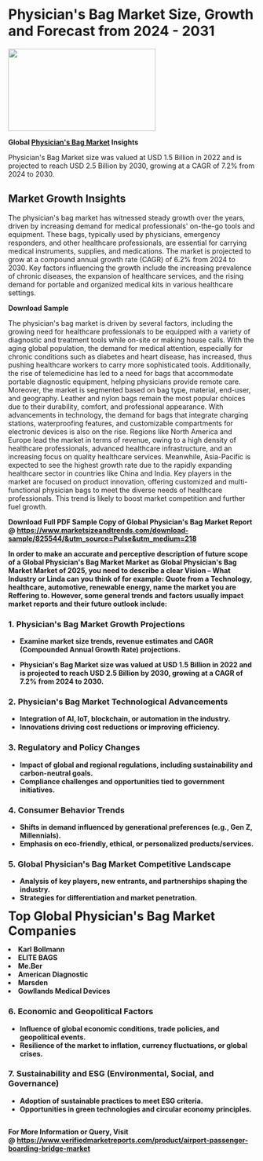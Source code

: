 <H1>Physician's Bag Market Size, Growth and Forecast from 2024 - 2031</H1><img class="aligncenter size-medium wp-image-584254" src="https://thirdeyenews.in/wp-content/uploads/2024/09/Global-Market-Research-300x168.jpeg" alt="" width="300" height="168" /><p><strong>Global&nbsp;<a href="https://www.marketsizeandtrends.com/download-sample/825544/&amp;utm_source=Pulse&amp;utm_medium=218">Physician's Bag Market</a> Insights</strong></p><p>Physician's Bag Market size was valued at USD 1.5 Billion in 2022 and is projected to reach USD 2.5 Billion by 2030, growing at a CAGR of 7.2% from 2024 to 2030.</p><p><h2>Market Growth Insights</h2> <p>The physician's bag market has witnessed steady growth over the years, driven by increasing demand for medical professionals' on-the-go tools and equipment. These bags, typically used by physicians, emergency responders, and other healthcare professionals, are essential for carrying medical instruments, supplies, and medications. The market is projected to grow at a compound annual growth rate (CAGR) of 6.2% from 2024 to 2030. Key factors influencing the growth include the increasing prevalence of chronic diseases, the expansion of healthcare services, and the rising demand for portable and organized medical kits in various healthcare settings.</p> <p><strong>Download Sample</strong></p> <p>The physician's bag market is driven by several factors, including the growing need for healthcare professionals to be equipped with a variety of diagnostic and treatment tools while on-site or making house calls. With the aging global population, the demand for medical attention, especially for chronic conditions such as diabetes and heart disease, has increased, thus pushing healthcare workers to carry more sophisticated tools. Additionally, the rise of telemedicine has led to a need for bags that accommodate portable diagnostic equipment, helping physicians provide remote care. Moreover, the market is segmented based on bag type, material, end-user, and geography. Leather and nylon bags remain the most popular choices due to their durability, comfort, and professional appearance. With advancements in technology, the demand for bags that integrate charging stations, waterproofing features, and customizable compartments for electronic devices is also on the rise. Regions like North America and Europe lead the market in terms of revenue, owing to a high density of healthcare professionals, advanced healthcare infrastructure, and an increasing focus on quality healthcare services. Meanwhile, Asia-Pacific is expected to see the highest growth rate due to the rapidly expanding healthcare sector in countries like China and India. Key players in the market are focused on product innovation, offering customized and multi-functional physician bags to meet the diverse needs of healthcare professionals. This trend is likely to boost market competition and further fuel growth. <p><strong></p><p><span class=""><strong>Download Full PDF Sample Copy of Global Physician's Bag Market Report</strong> @ <a href="https://www.marketsizeandtrends.com/download-sample/825544/&amp;utm_source=Pulse&amp;utm_medium=218" target="_blank">https://www.marketsizeandtrends.com/download-sample/825544/&amp;utm_source=Pulse&amp;utm_medium=218</a></span></p><p>In order to make an accurate and perceptive description of future scope of a Global&nbsp;Physician's Bag Market Market as Global&nbsp;Physician's Bag Market Market of 2025, you need to describe a clear Vision &ndash; What Industry or Linda can you think of for example: Quote from a Technology, healthcare, automotive, renewable energy, name the market you are Reffering to. However, some general trends and factors usually impact market reports and their future outlook include:</p><h3>1.&nbsp;<strong>Physician's Bag Market Growth Projections</strong></h3><ul><li>Examine market size trends, revenue estimates and CAGR (Compounded Annual Growth Rate) projections.</li><li><p>Physician's Bag Market size was valued at USD 1.5 Billion in 2022 and is projected to reach USD 2.5 Billion by 2030, growing at a CAGR of 7.2% from 2024 to 2030.</p></li></ul><h3>2.&nbsp;<strong>Physician's Bag Market Technological Advancements</strong></h3><ul><li>Integration of AI, IoT, blockchain, or automation in the industry.</li><li>Innovations driving cost reductions or improving efficiency.</li></ul><h3>3.&nbsp;<strong>Regulatory and Policy Changes</strong></h3><ul><li>Impact of global and regional regulations, including sustainability and carbon-neutral goals.</li><li>Compliance challenges and opportunities tied to government initiatives.</li></ul><h3>4.&nbsp;<strong>Consumer Behavior Trends</strong></h3><ul><li>Shifts in demand influenced by generational preferences (e.g., Gen Z, Millennials).</li><li>Emphasis on eco-friendly, ethical, or personalized products/services.</li></ul><h3>5.&nbsp;<strong>Global Physician's Bag Market Competitive Landscape</strong></h3><ul><li>Analysis of key players, new entrants, and partnerships shaping the industry.</li><li>Strategies for differentiation and market penetration.</li></ul><p data-pm-slice="1 1 []"><span style="color: inherit; font-family: inherit; font-size: 25px;">Top Global Physician's Bag Market Companies</span></p><div class="" data-test-id=""><p><li>Karl Bollmann</li><li> ELITE BAGS</li><li> Me.Ber</li><li> American Diagnostic</li><li> Marsden</li><li> Gowllands Medical Devices</li></p></div><h3>6.&nbsp;<strong>Economic and Geopolitical Factors</strong></h3><ul><li>Influence of global economic conditions, trade policies, and geopolitical events.</li><li>Resilience of the market to inflation, currency fluctuations, or global crises.</li></ul><h3>7.&nbsp;<strong>Sustainability and ESG (Environmental, Social, and Governance)</strong></h3><ul><li>Adoption of sustainable practices to meet ESG criteria.</li><li>Opportunities in green technologies and circular economy principles.</li></ul><h2><strong style="font-size: 14px;">For More Information or Query, Visit @&nbsp;</strong><a style="background-color: #ffffff; font-size: 14px;" href="https://www.marketsizeandtrends.com/report/physicians-bag-market/" target="_blank">https://www.verifiedmarketreports.com/product/airport-passenger-boarding-bridge-market</a></h2>
